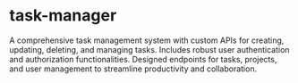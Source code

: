 # task-manager
A comprehensive task management system with custom APIs for creating, updating, deleting, and managing tasks. Includes robust user authentication and authorization functionalities. Designed endpoints for tasks, projects, and user management to streamline productivity and collaboration.

